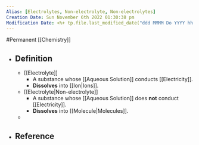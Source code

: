```yaml
---
Alias: [Electrolytes, Non-electrolyte, Non-electrolytes]
Creation Date: Sun November 6th 2022 01:30:38 pm 
Modification Date: <%+ tp.file.last_modified_date("ddd MMMM Do YYYY hh:mm:ss a") %>
---
```

#Permanent [[Chemistry]]

- ## Definition
	- [[Electrolyte]]
		- A substance whose [[Aqueous Solution]] conducts [[Electricity]].
		- **Dissolves** into [[Ion|Ions]].
	- [[Electrolyte|Non-electrolyte]]
		- A substance whose [[Aqueous Solution]] does **not** conduct [[Electricity]].
		- **Dissolves** into [[Molecule|Molecules]].
	- 
- ## Reference